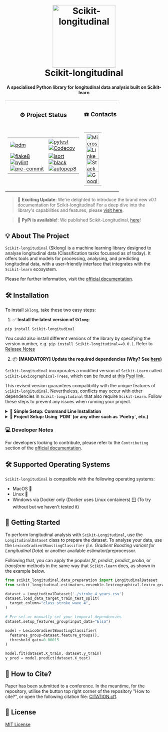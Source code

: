 <!--suppress HtmlDeprecatedAttribute -->
<div align="center">
   <p align="center">
   <h1 align="center">
      <br>
      <a href="https://i.imgur.com/jCtPpTF.png"><img src="https://i.imgur.com/jCtPpTF.png" alt="Scikit-longitudinal" width="200"></a>
      <br>
      Scikit-longitudinal
      <br>
   </h1>
   <h4 align="center">A specialised Python library for longitudinal data analysis built on Scikit-learn</h4>
   <table align="center">
      <tr>
         <td align="center">
            <h3>⚙️ Project Status</h3>
         </td>
         <td align="center">
            <h3>☎️ Contacts</h3>
         </td>
      </tr>
      <tr>
         <td valign="top">
            <!-- Python-related badges table -->
            <table>
               <tr>
                  <table>
                     <tr>
                        <td>
                           <a href="https://pdm.fming.dev">
                           <img alt="pdm" src="https://img.shields.io/badge/pdm-managed-blue?style=for-the-badge&logo=python">
                           </a>
                        </td>
                        <td>
                           <a href="https://pytest.org/">
                           <img alt="pytest" src="https://img.shields.io/badge/pytest-passing-green?style=for-the-badge&logo=pytest">
                           </a><br />
                           <a href="https://codecov.io/gh/Scikit-Longitudinal/Scikit-Longitudinal">
                           <img alt="Codecov" src="https://img.shields.io/badge/coverage-88%25-brightgreen.svg?style=for-the-badge&logo=appveyor">
                           </a>
                        </td>
                     </tr>
                     <tr>
                        <td>
                           <a href="https://flake8.pycqa.org/en/latest/">
                           <img alt="flake8" src="https://img.shields.io/badge/flake8-checked-blue?style=for-the-badge&logo=python">
                           </a><br />
                           <a href="https://www.pylint.org/">
                           <img alt="pylint" src="https://img.shields.io/badge/pylint-checked-blue?style=for-the-badge&logo=python">
                           </a><br />
                           <a href="https://pre-commit.com/">
                           <img alt="pre-commit" src="https://img.shields.io/badge/pre--commit-checked-blue?style=for-the-badge&logo=python">
                           </a>
                        </td>
                        <td>
                           <a href="https://github.com/PyCQA/isort">
                           <img alt="isort" src="https://img.shields.io/badge/isort-compliant-green?style=for-the-badge&logo=python">
                           </a><br />
                           <a href="https://github.com/psf/black">
                           <img alt="black" src="https://img.shields.io/badge/black-formatted-black?style=for-the-badge&logo=python">
                           </a><br />
                           <a href="https://github.com/hhatto/autopep8">
                           <img alt="autopep8" src="https://img.shields.io/badge/autopep8-compliant-green?style=for-the-badge&logo=python">
                           </a>
                        </td>
                     </tr>
                  </table>
                  <td valign="center">
                     <table>
                        <tr>
                           <td>
                                <a href="mailto:s.g.provost@kent.ac.uk">
                                    <img alt="Microsoft Outlook" src="https://upload.wikimedia.org/wikipedia/commons/d/df/Microsoft_Office_Outlook_%282018%E2%80%93present%29.svg" width="40" height="40">
                                </a><br />
                                <a href="https://linkedin.com/in/simonprovostdev/">
                                    <img alt="LinkedIn" src="https://upload.wikimedia.org/wikipedia/commons/c/ca/LinkedIn_logo_initials.png" width="40" height="40">
                                </a><br />
                                <a href="https://stackoverflow.com/users/9814037/simon-provost">
                                    <img alt="Stack Overflow" src="https://upload.wikimedia.org/wikipedia/commons/e/ef/Stack_Overflow_icon.svg" width="40" height="40">
                                </a><br />
                                <a href="https://scholar.google.com/citations?user=Lv_LddYAAAAJ">
                                    <img alt="Google Scholar" src="https://upload.wikimedia.org/wikipedia/commons/c/c7/Google_Scholar_logo.svg" width="40" height="40">
                                </a>
                            </td>
                        </tr>
                     </table>
                  </td>
               </tr>
            </table>
         </td>
      </tr>
   </table>
</div>

> 🌟 **Exciting Update**: We're delighted to introduce the brand new v0.1 documentation for Scikit-longitudinal! For a
> deep dive into the library's capabilities and features,
> please [visit here](https://simonprovost.github.io/scikit-longitudinal/).

> 🎉 **PyPi is available!**: We published Scikit-Longitudinal, [here](https://pypi.org/project/Scikit-longitudinal/)!

## <a id="about-the-project"></a>💡 About The Project

`Scikit-longitudinal` (Sklong) is a machine learning library designed to analyse
longitudinal data (Classification tasks focussed as of today). It offers tools and models for processing, analysing,
and predicting longitudinal data, with a user-friendly interface that
integrates with the `Scikit-learn` ecosystem.

Please for further information, visit the [official documentation](https://simonprovost.github.io/scikit-longitudinal/).

## <a id="installation"></a>🛠️ Installation

To install `Sklong`, take these two easy steps:

1. ✅ **Install the latest version of `Sklong`**:

```shell
pip install Scikit-longitudinal
```
You could also install different versions of the library by specifying the version number, 
e.g. `pip install Scikit-longitudinal==0.0.1`. 
Refer to [Release Notes](https://github.com/simonprovost/scikit-longitudinal/releases)

2. 📦 **[MANDATORY] Update the required dependencies (Why? See [here](https://github.com/pdm-project/pdm/issues/1316#issuecomment-2106457708))**

`Scikit-longitudinal` incorporates a modified version of `Scikit-Learn` called `Scikit-Lexicographical-Trees`, 
which can be found at [this Pypi link](https://pypi.org/project/scikit-lexicographical-trees/).

This revised version guarantees compatibility with the unique features of `Scikit-longitudinal`. 
Nevertheless, conflicts may occur with other dependencies in `Scikit-longitudinal` that also require `Scikit-Learn`. 
Follow these steps to prevent any issues when running your project.

<details>
<summary><strong>🫵 Simple Setup: Command Line Installation</strong></summary>

Say you want to try `Sklong` in a very simple environment. Such as without a proper `project.toml` file (`Poetry`, `PDM`, etc).
Run the following command:

```shell
pip uninstall scikit-learn && pip install scikit-lexico-trees
```

*Note: Although the main installation command install both, yet it’s advisable to verify the correct versions used is 
`Scikit-Lexicographical-trees` to prevent conflicts.*
</details>

<details>
<summary><strong>🫵 Project Setup: Using `PDM` (or any other such as `Poetry`, etc.)</strong></summary>

Imagine you have a project being managed by `PDM`, or any other package manager. The example below demonstrates `PDM`. 
Nevertheless, the process is similar for `Poetry` and others. Consult their documentation for instructions on excluding a 
package.

Therefore, to prevent dependency conflicts, you can exclude `Scikit-Learn` by adding the provided configuration 
to your `pyproject.toml` file.

```toml
[tool.pdm.resolution]
excludes = ["scikit-learn"]
```

*This exclusion ensures Scikit-Lexicographical-Trees (used as `Scikit-learn`) is used seamlessly within your project.*
</details>

### 💻 Developer Notes

For developers looking to contribute, please refer to the `Contributing` section of the [official documentation](https://simonprovost.github.io/scikit-longitudinal/).

## <a id="Supported-Operating-Systems"></a>🛠️ Supported Operating Systems

`Scikit-longitudinal` is compatible with the following operating systems:

- MacOS  
- Linux 🐧
- Windows via Docker only (Docker uses Linux containers) 🪟 (To try without but we haven't tested it)

## <a id="how-to-use"></a></a>🚀 Getting Started

To perform longitudinal analysis with `Scikit-Longitudinal`, use the
`LongitudinalDataset` class to prepare the dataset. To analyse your
data, use the `LexicoGradientBoostingClassifier` _(i.e. Gradient Boosting variant for Longitudinal Data)_ or another
available
estimator/preprocessor.

Following that, you can apply the popular _fit_, _predict_, _prodict_proba_, or _transform_
methods in the same way that `Scikit-learn` does, as shown in the example below.

``` py
from scikit_longitudinal.data_preparation import LongitudinalDataset
from scikit_longitudinal.estimators.ensemble.lexicographical.lexico_gradient_boosting import LexicoGradientBoostingClassifier

dataset = LongitudinalDataset('./stroke_4_years.csv')
dataset.load_data_target_train_test_split(
  target_column="class_stroke_wave_4",
)

# Pre-set or manually set your temporal dependencies 
dataset.setup_features_group(input_data="Elsa")

model = LexicoGradientBoostingClassifier(
  features_group=dataset.feature_groups(),
  threshold_gain=0.00015
)

model.fit(dataset.X_train, dataset.y_train)
y_pred = model.predict(dataset.X_test)
```

## <a id="citation"></a>📝 How to Cite?

Paper has been submitted to a conference. In the meantime, for the repository, utilise the button top right corner of the
repository "How to cite?", or open the following citation file: [CITATION.cff](./CITATION.cff).

## <a id="license"></a>🔐 License

[MIT License](./LICENSE)